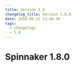 ```yaml
---
title: Version 1.8
changelog_title: Version 1.8.0
date: 2018-06-22 13:48:39
tags:
  - changelogs
  - 1.8
---
```


# Spinnaker 1.8.0

<script src="https://gist.github.com/spinnaker-release/9b37ca56f2bfa676a60ecbd9a9ebffbd.js"/>
